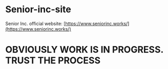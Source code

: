 # Senior-inc-site
Senior Inc. official website: [https://www.seniorinc.works/](https://www.seniorinc.works/)

# OBVIOUSLY WORK IS IN PROGRESS. TRUST THE PROCESS

